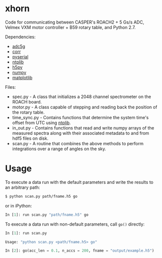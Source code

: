 # xhorn
Code for communicating between CASPER's ROACH2 + 5 Gs/s ADC, Velmex VXM motor controller + B59 rotary table, and Python 2.7.

Dependencies:
 * [adc5g]
 * [corr]
 * [pyserial]
 * [ntplib]
 * [h5py]
 * [numpy]
 * [matplotlib]

Files:
 * spec.py - A class that initializes a 2048 channel spectrometer on the ROACH board.
 * motor.py - A class capable of stepping and reading back the position of the rotary table.
 * time_sync.py - Contains functions that determine the system time's offset from UTC using [ntplib].
 * in_out.py - Contains functions that read and write numpy arrays of the measured spectra along with their associated metadata to and from hdf5 files on disk.
 * scan.py - A routine that combines the above methods to perform integrations over a range of angles on the sky. 

# Usage
To execute a data run with the default parameters and write the results to an arbitrary path:
```sh
$ python scan.py path/fname.h5 go
```
or in iPython:
```python
In [1]: run scan.py "path/fname.h5" go
```
To execute a data run with non-default parameters, call ```go()``` directly:
```python
In [1]: run scan.py

Usage: "python scan.py <path/fname.h5> go"

In [2]: go(acc_len = 0.1, n_accs = 200, fname = "output/example.h5")
```




[adc5g]: <https://github.com/sma-wideband/adc_tests/tree/master/adc5g>
[corr]: <https://github.com/ska-sa/corr>
[pyserial]: <https://github.com/pyserial/pyserial>
[ntplib]: <https://github.com/Tipoca/ntplib>
[h5py]: <https://github.com/h5py/h5py>
[numpy]: <https://github.com/numpy/numpy>
[matplotlib]: <https://github.com/matplotlib/matplotlib>